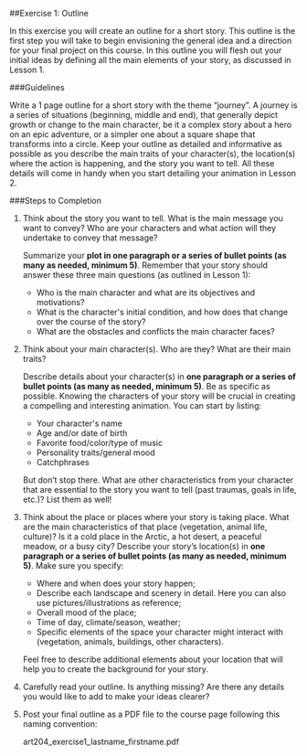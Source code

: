 ##Exercise 1: Outline

In this exercise you will create an outline for a short story. This outline is the first step you will take to begin envisioning the general idea and a direction for your final project on this course. In this outline you will flesh out your initial ideas by defining all the main elements of your story, as discussed in Lesson 1.

###Guidelines

Write a 1 page outline for a short story with the theme “journey”. A journey is a series of situations (beginning, middle and end), that generally depict growth or change to the main character, be it a complex story about a hero on an epic adventure, or a simpler one about a square shape that transforms into a circle. Keep your outline as detailed and informative as possible as you describe the main traits of your character(s), the location(s) where the action is happening, and the story you want to tell. All these details will come in handy when you start detailing your animation in Lesson 2. 

###Steps to Completion

1. Think about the story you want to tell. What is the main message you want to convey? Who are your characters and what action will they undertake to convey that message? 
    
    Summarize your **plot in one paragraph or a series of bullet points (as many as needed, minimum 5)**. Remember that your story should answer these three main questions (as outlined in Lesson 1):
    
    - Who is the main character and what are its objectives and motivations?
    - What is the character's initial condition, and how does that change over the course of the story?
    - What are the obstacles and conflicts the main character faces?
        
2. Think about your main character(s). Who are they? What are their main traits?

    Describe details about your character(s) in **one paragraph or a series of bullet points (as many as needed, minimum 5)**. Be as specific as possible. Knowing the characters of your story will be crucial in creating a compelling and interesting animation. You can start by listing:
    - Your character's name
    - Age and/or date of birth
    - Favorite food/color/type of music
    - Personality traits/general mood
    - Catchphrases

    But don’t stop there. What are other characteristics from your character that are essential to the story you want to tell (past traumas, goals in life, etc.)? List them as well!    
    
3. Think about the place or places where your story is taking place. What are the main characteristics of that place (vegetation, animal life, culture)? Is it a cold place in the Arctic, a hot desert, a peaceful meadow, or a busy city? Describe your story’s location(s) in **one paragraph or a series of bullet points (as many as needed, minimum 5)**. Make sure you specify:

    - Where and when does your story happen;
    - Describe each landscape and scenery in detail. Here you can also use pictures/illustrations as reference;
    - Overall mood of the place;
    - Time of day, climate/season, weather;
    - Specific elements of the space your character might interact with (vegetation, animals, buildings, other characters).

    Feel free to describe additional elements about your location that will help you to create the background for your story.
4. Carefully read your outline. Is anything missing? Are there any details you would like to add to make your ideas clearer?

5. Post your final outline as a PDF file to the course page following this naming convention:

    art204_exercise1_lastname_firstname.pdf